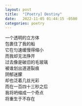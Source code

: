 ```yaml
---
layout: post
title:  "[Poetry] Destiny"
date:   2022-11-05 01:44:15 -0500
categories: poetry
---
```


一个透明的立方体\
包裹住了我的船\
它在匀速缓慢得缩小\
而我却无法挣开\
过去像是破旧的毛玻璃\
被谁划出道道裂痕\
阴郁迷朦\
却也泛着几丝光彩\
而在一百四十三秒之后\
我将坍缩成一个奇点\
将重生于不存在
